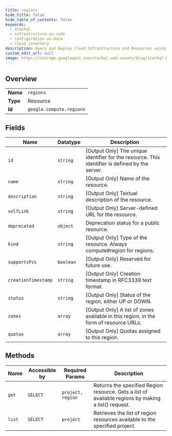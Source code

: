 ```yaml
---
title: regions
hide_title: false
hide_table_of_contents: false
keywords:
  - stackql
  - infrastructure-as-code
  - configuration-as-data
  - cloud inventory
description: Query and Deploy Cloud Infrastructure and Resources using SQL
custom_edit_url: null
image: https://storage.googleapis.com/stackql-web-assets/blog/stackql-blog-post-featured-image.png
---
```

  
    

## Overview
<table><tbody>
<tr><td><b>Name</b></td><td><code>regions</code></td></tr>
<tr><td><b>Type</b></td><td>Resource</td></tr>
<tr><td><b>Id</b></td><td><code>google.compute.regions</code></td></tr>
</tbody></table>

## Fields
| Name | Datatype | Description |
| ---- | -------- | ----------- |
| `id` | `string` | [Output Only] The unique identifier for the resource. This identifier is defined by the server. |
| `name` | `string` | [Output Only] Name of the resource. |
| `description` | `string` | [Output Only] Textual description of the resource. |
| `selfLink` | `string` | [Output Only] Server-defined URL for the resource. |
| `deprecated` | `object` | Deprecation status for a public resource. |
| `kind` | `string` | [Output Only] Type of the resource. Always compute#region for regions. |
| `supportsPzs` | `boolean` | [Output Only] Reserved for future use. |
| `creationTimestamp` | `string` | [Output Only] Creation timestamp in RFC3339 text format. |
| `status` | `string` | [Output Only] Status of the region, either UP or DOWN. |
| `zones` | `array` | [Output Only] A list of zones available in this region, in the form of resource URLs. |
| `quotas` | `array` | [Output Only] Quotas assigned to this region. |
## Methods
| Name | Accessible by | Required Params | Description |
| ---- | ------------- | --------------- | ----------- |
| `get` | `SELECT` | `project, region` | Returns the specified Region resource. Gets a list of available regions by making a list() request. |
| `list` | `SELECT` | `project` | Retrieves the list of region resources available to the specified project. |

